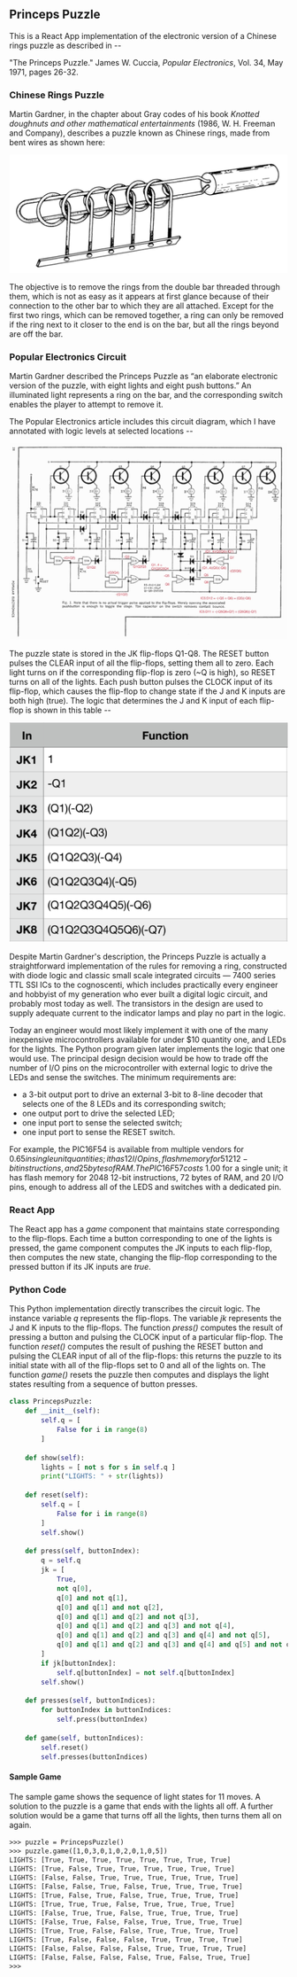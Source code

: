 ## Princeps Puzzle

This is a React App implementation of the electronic version of a Chinese rings puzzle as described in --

"The Princeps Puzzle." James W. Cuccia, *Popular Electronics*, Vol. 34, May 1971, pages 26-32.

### Chinese Rings Puzzle

Martin Gardner, in the chapter about Gray codes of his book *Knotted doughnuts and other mathematical entertainments* (1986, W. H. Freeman and Company), describes a puzzle known as Chinese rings, made from bent wires as shown here:

![Chinese rings puzzle](https://github.com/sigfredonin/react-app-princeps-puzzle/blob/master/chinese-rings.jpg "Chinese rings puzzle")

The objective is to remove the rings from the double bar threaded through them,
which is not as easy as it appears at first glance because of their connection to the other bar to which they are all attached. Except for the first two rings, which can be removed together, a ring can only be removed if the ring next to it closer to the end is on the bar, but all the rings beyond are off the bar.

### Popular Electronics Circuit

Martin Gardner described the Princeps Puzzle as “an elaborate electronic version of the puzzle, with eight lights and eight push buttons.” An illuminated light represents a ring on the bar, and the corresponding switch enables the player to attempt to remove it.

The Popular Electronics article includes this circuit diagram, which I have annotated with logic levels at selected locations --

![circuit diagram](https://github.com/sigfredonin/react-app-princeps-puzzle/blob/master/circuit-diagram.jpg "Princeps Puzzle circuit")

The puzzle state is stored in the JK flip-flops Q1-Q8.  The RESET button pulses the CLEAR input of all the flip-flops, setting them all to zero.  Each light turns on if the corresponding flip-flop is zero (~Q is high), so RESET turns on all of the lights.  Each push button pulses the CLOCK input of its flip-flop, which causes the flip-flop to change state if the J and K inputs are both high (true).  The logic that determines the J and K input of each flip-flop is shown in this table --

![JK inputs logic table](https://github.com/sigfredonin/react-app-princeps-puzzle/blob/master/JK-inputs.png "JK Inputs Table")

Despite Martin Gardner's description, the Princeps Puzzle is actually a straightforward implementation of the rules for removing a ring, constructed with diode logic and classic small scale integrated circuits — 7400 series TTL SSI ICs to the cognoscenti, which includes practically every engineer and hobbyist of my generation who ever built a digital logic circuit, and probably most today as well. The transistors in the design are used to supply adequate current to the indicator lamps and play no part in the logic.

Today an engineer would most likely implement it with one of the many inexpensive
microcontrollers available for under $10 quantity one, and LEDs for the lights.
The Python program given later implements the logic that one would use.  The principal design decision would be how to trade off the number of I/O pins on the microcontroller with external logic to drive the LEDs and sense the switches.  The minimum requirements are:

* a 3-bit output port to drive an external 3-bit to 8-line decoder that selects one of the 8 LEDs and its corresponding switch;
* one output port to drive the selected LED;
* one input port to sense the selected switch;
* one input port to sense the RESET switch.

For example, the PIC16F54 is available from multiple vendors for $0.65 in single unit quantities; it has 12 I/O pins, flash memory for 512 12-bit instructions, and 25 bytes of RAM.  The PIC16F57 costs ~$1.00 for a single unit; it has flash memory for 2048 12-bit instructions, 72 bytes of RAM, and 20 I/O pins, enough to address all of the LEDS and switches with a dedicated pin.

### React App

The React app has a *game* component that maintains state corresponding to the flip-flops.  Each time a button corresponding to one of the lights is pressed, the game component computes the JK inputs to each flip-flop, then computes the new state, changing the flip-flop corresponding to the pressed button if its JK inputs are *true*.

### Python Code

This Python implementation directly transcribes the circuit logic. The instance variable *q* represents the flip-flops. The variable *jk* represents the J and K inputs to the flip-flops. The function *press()* computes the result of pressing a button and pulsing the CLOCK input of a particular flip-flop. The function *reset()* computes the result of pushing the RESET button and pulsing the CLEAR input of all of the flip-flops: this returns the puzzle to its initial state with all
of the flip-flops set to 0 and all of the lights on. The function *game()* resets the puzzle then computes and displays the light states resulting from a sequence of button presses.

```python
class PrincepsPuzzle:
    def __init__(self):
        self.q = [
            False for i in range(8)
        ]

    def show(self):
        lights = [ not s for s in self.q ]
        print("LIGHTS: " + str(lights))

    def reset(self):
        self.q = [
            False for i in range(8)
        ]
        self.show()

    def press(self, buttonIndex):
        q = self.q
        jk = [
            True,
            not q[0],
            q[0] and not q[1],
            q[0] and q[1] and not q[2],
            q[0] and q[1] and q[2] and not q[3],
            q[0] and q[1] and q[2] and q[3] and not q[4],
            q[0] and q[1] and q[2] and q[3] and q[4] and not q[5],
            q[0] and q[1] and q[2] and q[3] and q[4] and q[5] and not q[6],
        ]
        if jk[buttonIndex]:
            self.q[buttonIndex] = not self.q[buttonIndex]
        self.show()

    def presses(self, buttonIndices):
        for buttonIndex in buttonIndices:
            self.press(buttonIndex)

    def game(self, buttonIndices):
        self.reset()
        self.presses(buttonIndices)
```

#### Sample Game

The sample game shows the sequence of light states for 11 moves. A solution to the puzzle is a game that ends with the lights all off. A further solution would be a game that turns off all the lights, then turns them all on again.

```
>>> puzzle = PrincepsPuzzle()
>>> puzzle.game([1,0,3,0,1,0,2,0,1,0,5])
LIGHTS: [True, True, True, True, True, True, True, True]
LIGHTS: [True, False, True, True, True, True, True, True]
LIGHTS: [False, False, True, True, True, True, True, True]
LIGHTS: [False, False, True, False, True, True, True, True]
LIGHTS: [True, False, True, False, True, True, True, True]
LIGHTS: [True, True, True, False, True, True, True, True]
LIGHTS: [False, True, True, False, True, True, True, True]
LIGHTS: [False, True, False, False, True, True, True, True]
LIGHTS: [True, True, False, False, True, True, True, True]
LIGHTS: [True, False, False, False, True, True, True, True]
LIGHTS: [False, False, False, False, True, True, True, True]
LIGHTS: [False, False, False, False, True, False, True, True]
>>> 
```
